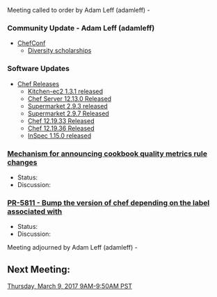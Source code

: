 Meeting called to order by Adam Leff (adamleff) -  

### Community Update - Adam Leff (adamleff)

* [ChefConf](https://chefconf.chef.io/2017/)
  * [Diversity scholarships](https://chefconf.chef.io/2017/diversity-scholarship/)

### Software Updates

* [Chef Releases](https://discourse.chef.io/c/chef-release)
  * [Kitchen-ec2 1.3.1 released](https://discourse.chef.io/t/kitchen-ec2-1-3-1-released/10438)
  * [Chef Server 12.13.0 Released](https://discourse.chef.io/t/chef-server-12-13-0-released/10464)
  * [Supermarket 2.9.3 released](https://discourse.chef.io/t/supermarket-2-9-3-released/10350)
  * [Supermarket 2.9.7 Released](https://discourse.chef.io/t/supermarket-2-9-7-released/10465)
  * [Chef 12.19.33 Released](https://discourse.chef.io/t/chef-12-19-33-released/10472)
  * [Chef 12.19.36 Released](https://discourse.chef.io/t/chef-12-19-36-released/10482)
  * [InSpec 1.15.0 released](https://discourse.chef.io/t/inspec-1-15-0-released/10495)

### [Mechanism for announcing cookbook quality metrics rule changes](https://github.com/chef-cookbooks/cookbook-quality-metrics/issues/13)
* Status:  
* Discussion:

### [PR-5811 - Bump the version of chef depending on the label associated with](https://github.com/chef/chef/pull/5811)
* Status:  
* Discussion:

Meeting adjourned by Adam Leff (adamleff) -  

## Next Meeting:

[Thursday, March 9, 2017 9AM-9:50AM PST](http://everytimezone.com/#2017-3-9,300,cn3)